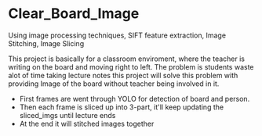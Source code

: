 # Clear_Board_Image
 Using image processing techniques, SIFT feature extraction, Image Stitching, Image Slicing

<p>This project is basically for a classroom enviroment, where the teacher is writing on the board and moving right to left. The problem is students waste alot of time taking lecture notes
this project will solve this problem with providing Image of the board without teacher being involved in it.<p>


- First frames are went through YOLO for detection of board and person.
- Then each frame is sliced up into 3-part, it'll keep updating the sliced_imgs until lecture ends
- At the end it will stitched images together
